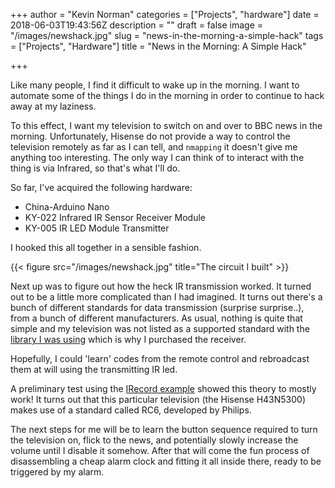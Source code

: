 +++
author = "Kevin Norman"
categories = ["Projects", "hardware"]
date = 2018-06-03T19:43:56Z
description = ""
draft = false
image = "/images/newshack.jpg"
slug = "news-in-the-morning-a-simple-hack"
tags = ["Projects", "Hardware"]
title = "News in the Morning: A Simple Hack"

+++

Like many people, I find it difficult to wake up in the morning. I want to automate some of the things I do in the morning in order to continue to hack away at my laziness. 

To this effect, I want my television to switch on and over to BBC news in the morning. Unfortunately, Hisense do not provide a way to control the television remotely as far as I can tell, and `nmapping` it doesn't give me anything too interesting. The only way I can think of to interact with the thing is via Infrared, so that's what I'll do.

So far, I've acquired the following hardware:
* China-Arduino Nano
* KY-022 Infrared IR Sensor Receiver Module
* KY-005 IR LED Module Transmitter

I hooked this all together in a sensible fashion.

{{< figure src="/images/newshack.jpg" title="The circuit I built" >}}

Next up was to figure out how the heck IR transmission worked. It turned out to be a little more complicated than I had imagined. It turns out there's a bunch of different standards for data transmission (surprise surprise..), from a bunch of different manufacturers. As usual, nothing is quite that simple and my television was not listed as a supported standard with the [library I was using](https://github.com/z3t0/Arduino-IRremote) which is why I purchased the receiver. 

Hopefully, I could 'learn' codes from the remote control and rebroadcast them at will using the transmitting IR led. 

A preliminary test using the [IRecord example](https://github.com/z3t0/Arduino-IRremote/blob/master/examples/IRrecord/IRrecord.ino) showed this theory to mostly work! It turns out that this particular television (the Hisense H43N5300) makes use of a standard called RC6, developed by Philips.

The next steps for me will be to learn the button sequence required to turn the television on, flick to the news, and potentially slowly increase the volume until I disable it somehow. After that will come the fun process of disassembling a cheap alarm clock and fitting it all inside there, ready to be triggered by my alarm.
